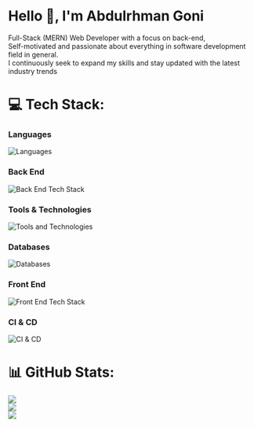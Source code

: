 # Hello 👋, I'm Abdulrhman Goni

Full-Stack (MERN) Web Developer with a focus on back-end, <br> Self-motivated
and passionate about everything in software development field in general. <br> I
continuously seek to expand my skills and stay updated with the latest industry
trends

# 💻 Tech Stack:

### **Languages**

![Languages](https://go-skill-icons.vercel.app/api/icons?i=javascript,ts&theme=dark)

### **Back End**

![Back End Tech Stack](https://go-skill-icons.vercel.app/api/icons?i=nodejs,bun,deno,nestjs,express,hono&theme=dark)

### **Tools & Technologies**

![Tools and Technologies](https://go-skill-icons.vercel.app/api/icons?i=docker,nginx,git,jest,gql,ollama&theme=dark)

### **Databases**

![Databases](https://go-skill-icons.vercel.app/api/icons?i=mongodb,redis,postgresql,elasticsearch,qdrant&theme=dark)

### **Front End**

![Front End Tech Stack](https://go-skill-icons.vercel.app/api/icons?i=react,nextjs,tailwind,bootstrap,mui,redux,svelte,rollupjs,vite,skeletonui,shadcn&theme=dark)

### **CI & CD**

![CI & CD](https://go-skill-icons.vercel.app/api/icons?i=githubactions&theme=dark)

# 📊 GitHub Stats:

![](https://github-readme-streak-stats.herokuapp.com/?user=AbdulrhmanGoni&theme=dark&hide_border=false)<br/>
![](https://github-readme-stats.vercel.app/api?username=AbdulrhmanGoni&theme=dark&hide_border=false&include_all_commits=true&count_private=true)<br/>
![](https://github-readme-stats.vercel.app/api/top-langs/?username=AbdulrhmanGoni&theme=dark&hide_border=false&include_all_commits=true&count_private=true&layout=compact)
